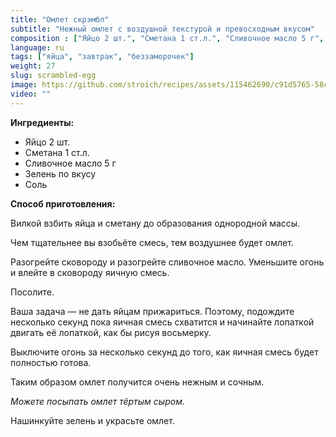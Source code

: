 ```yaml
---
title: "Омлет скрэмбл"
subtitle: "Нежный омлет с воздушной текстурой и превосходным вкусом"
composition : ["Яйцо 2 шт.", "Сметана 1 ст.л.", "Сливочное масло 5 г", "Зелень по вкусу", "Соль"]
language: ru
tags: ["яйца", "завтрак", "беззаморочек"]
weight: 27
slug: scrambled-egg
image: https://github.com/stroich/recipes/assets/115462690/c91d5765-58c1-432b-b47a-472b00b89508
video: ""
---
```



**Ингредиенты:**

* Яйцо 2 шт.
* Сметана 1 ст.л.
* Сливочное масло 5 г
* Зелень по вкусу
* Соль


**Способ приготовления:**

Вилкой взбить яйца и сметану до образования однородной массы.

Чем тщательнее вы взобьёте смесь, тем воздушнее будет омлет.

Разогрейте сковороду и разогрейте сливочное масло. Уменьшите огонь и влейте в сковороду яичную смесь.

Посолите.

Ваша задача — не дать яйцам прижариться.
Поэтому, подождите несколько секунд пока яичная смесь схватится и начинайте лопаткой двигать её лопаткой, как бы рисуя восьмерку.

Выключите огонь за несколько секунд до того, как яичная смесь будет полностью готова.

Таким образом омлет получится очень нежным и сочным.

*Можете посыпать омлет тёртым сыром.*

Нашинкуйте зелень и украсьте омлет.

